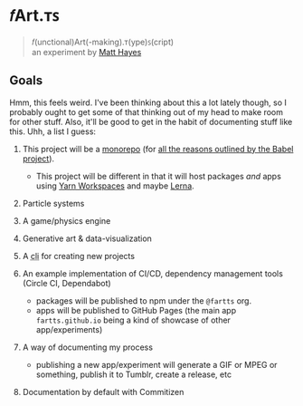 # 𝑓Art.ᴛꜱ

> 𝑓(unctional)Art(-making).ᴛ(ype)ꜱ(cript)<br>
> an experiment by [Matt Hayes](https://github.com/mysterycommand)

## Goals

Hmm, this feels weird. I've been thinking about this a lot lately though, so I probably ought to get some of that thinking out of my head to make room for other stuff. Also, it'll be good to get in the habit of documenting stuff like this. Uhh, a list I guess:

1.  This project will be a [monorepo](https://danluu.com/monorepo/) (for [all the reasons outlined by the Babel project](https://github.com/babel/babel/blob/master/doc/design/monorepo.md)).

    - This project will be different in that it will host packages _and_ apps using [Yarn Workspaces](https://yarnpkg.com/lang/en/docs/workspaces/) and maybe [Lerna](https://lernajs.io/).

2.  Particle systems
3.  A game/physics engine
4.  Generative art & data-visualization
5.  A <abbr title="command line interface">cli</abbr> for creating new projects
6.  An example implementation of CI/CD, dependency management tools (Circle CI, Dependabot)
    - packages will be published to npm under the `@fartts` org.
    - apps will be published to GitHub Pages (the main app `fartts.github.io` being a kind of showcase of other app/experiments)
7.  A way of documenting my process
    - publishing a new app/experiment will generate a GIF or MPEG or something, publish it to Tumblr, create a release, etc
8.  Documentation by default with Commitizen
